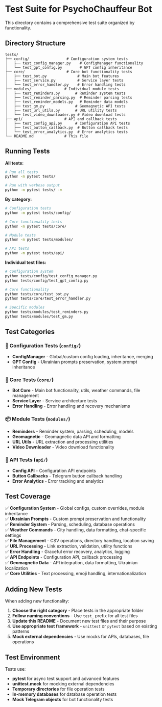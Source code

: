 # Test Suite for PsychoChauffeur Bot

This directory contains a comprehensive test suite organized by functionality.

## Directory Structure

```
tests/
├── config/                 # Configuration system tests
│   ├── test_config_manager.py    # ConfigManager functionality
│   └── test_gpt_config.py        # GPT config inheritance
├── core/                   # Core bot functionality tests  
│   ├── test_bot.py              # Main bot features
│   ├── test_service.py          # Service layer tests
│   └── test_error_handler.py    # Error handling tests
├── modules/               # Individual module tests
│   ├── test_reminders.py       # Reminder system tests
│   ├── test_reminder_parsing.py  # Reminder parsing tests
│   ├── test_reminder_models.py   # Reminder data models
│   ├── test_gm.py              # Geomagnetic API tests
│   ├── test_url_utils.py       # URL utility tests
│   └── test_video_downloader.py # Video download tests
├── api/                   # API and callback tests
│   ├── test_config_api.py      # Configuration API tests
│   ├── test_button_callback.py  # Button callback tests
│   └── test_error_analytics.py  # Error analytics tests
└── README.md              # This file
```

## Running Tests

**All tests:**
```bash
# Run all tests
python -m pytest tests/

# Run with verbose output
python -m pytest tests/ -v
```

**By category:**
```bash
# Configuration tests
python -m pytest tests/config/

# Core functionality tests  
python -m pytest tests/core/

# Module tests
python -m pytest tests/modules/

# API tests
python -m pytest tests/api/
```

**Individual test files:**
```bash
# Configuration system
python tests/config/test_config_manager.py
python tests/config/test_gpt_config.py

# Core functionality
python tests/core/test_bot.py
python tests/core/test_error_handler.py

# Specific modules
python tests/modules/test_reminders.py
python tests/modules/test_gm.py
```

## Test Categories

### 🔧 Configuration Tests (`config/`)
- **ConfigManager** - Global/custom config loading, inheritance, merging
- **GPT Config** - Ukrainian prompts preservation, system prompt inheritance

### 🤖 Core Tests (`core/`)
- **Bot Core** - Main bot functionality, utils, weather commands, file management
- **Service Layer** - Service architecture tests
- **Error Handling** - Error handling and recovery mechanisms

### 📦 Module Tests (`modules/`)
- **Reminders** - Reminder system, parsing, scheduling, models
- **Geomagnetic** - Geomagnetic data API and formatting
- **URL Utils** - URL extraction and processing utilities
- **Video Downloader** - Video download functionality

### 🔌 API Tests (`api/`)
- **Config API** - Configuration API endpoints
- **Button Callbacks** - Telegram button callback handling
- **Error Analytics** - Error tracking and analytics

## Test Coverage

✅ **Configuration System** - Global configs, custom overrides, module inheritance  
✅ **Ukrainian Prompts** - Custom prompt preservation and functionality  
✅ **Reminder System** - Parsing, scheduling, database operations  
✅ **Weather Commands** - City handling, data formatting, chat-specific settings  
✅ **File Management** - CSV operations, directory handling, location saving  
✅ **URL Processing** - Link extraction, validation, utility functions  
✅ **Error Handling** - Graceful error recovery, analytics, logging  
✅ **API Endpoints** - Configuration API, callback processing  
✅ **Geomagnetic Data** - API integration, data formatting, Ukrainian localization  
✅ **Core Utilities** - Text processing, emoji handling, internationalization  

## Adding New Tests

When adding new functionality:

1. **Choose the right category** - Place tests in the appropriate folder
2. **Follow naming conventions** - Use `test_` prefix for all test files  
3. **Update this README** - Document new test files and their purpose
4. **Use appropriate test framework** - `unittest` or `pytest` based on existing patterns
5. **Mock external dependencies** - Use mocks for APIs, databases, file operations

## Test Environment

Tests use:
- **pytest** for async test support and advanced features
- **unittest.mock** for mocking external dependencies  
- **Temporary directories** for file operation tests
- **In-memory databases** for database operation tests
- **Mock Telegram objects** for bot functionality tests